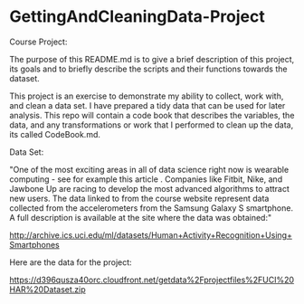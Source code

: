 # GettingAndCleaningData-Project
Course Project:

The purpose of this README.md is to give a brief description of this project, its goals and to briefly describe the scripts and their functions towards the dataset.

This project is an exercise to demonstrate my ability to collect, work with, and clean a data set. I have prepared a tidy data that can be used for later analysis. This repo will contain a code book that describes the variables, the data, and any transformations or work that I performed to clean up the data, its called CodeBook.md. 

Data Set:

"One of the most exciting areas in all of data science right now is wearable computing - see for example this article . Companies like Fitbit, Nike, and Jawbone Up are racing to develop the most advanced algorithms to attract new users. The data linked to from the course website represent data collected from the accelerometers from the Samsung Galaxy S smartphone. A full description is available at the site where the data was obtained:" 

http://archive.ics.uci.edu/ml/datasets/Human+Activity+Recognition+Using+Smartphones 

Here are the data for the project: 

https://d396qusza40orc.cloudfront.net/getdata%2Fprojectfiles%2FUCI%20HAR%20Dataset.zip 
